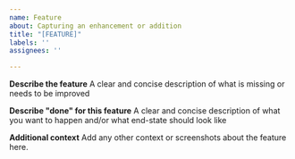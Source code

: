 ```yaml
---
name: Feature
about: Capturing an enhancement or addition
title: "[FEATURE]"
labels: ''
assignees: ''

---
```


**Describe the feature**
A clear and concise description of what is missing or needs to be improved

**Describe "done" for this feature**
A clear and concise description of what you want to happen and/or what end-state should look like

**Additional context**
Add any other context or screenshots about the feature here.
